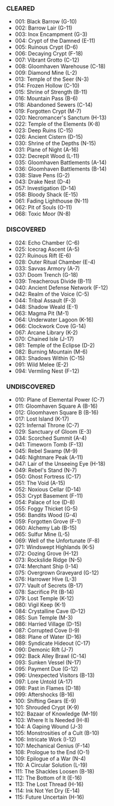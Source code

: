 ### CLEARED
- 001: Black Barrow (G-10)
- 002: Barrow Lair (G-11)
- 003: Inox Encampment (G-3)
- 004: Crypt of the Damned (E-11)
- 005: Ruinous Crypt (D-6)
- 006: Decaying Crypt (F-18)
- 007: Vibrant Grotto (C-12)
- 008: Gloomhaven Warehouse (C-18)
- 009: Diamond Mine (L-2)
- 013: Temple of the Seer (N-3)
- 014: Frozen Hollow (C-10)
- 015: Shrine of Strength (B-11)
- 016: Mountain Pass (B-6)
- 018: Abandoned Sewers (C-14)
- 019: Forgotten Crypt (M-7)
- 020: Necromancer's Sanctum (H-13)
- 022: Temple of the Elements (K-8)
- 023: Deep Ruins (C-15)
- 026: Ancient Cistern (D-15)
- 030: Shrine of the Depths (N-15)
- 031: Plane of Night (A-16)
- 032: Decrepit Wood (L-11)
- 035: Gloomhaven Battlements (A-14)
- 036: Gloomhaven Battlements (B-14)
- 038: Slave Pens (G-2)
- 043: Drake Nest (D-4)
- 057: Investigation (D-14)
- 058: Bloody Shack (E-15)
- 061: Fading Lighthouse (N-11)
- 062: Pit of Souls (O-11)
- 068: Toxic Moor (N-8)

### DISCOVERED
- 024: Echo Chamber (C-6)
- 025: Icecrag Ascent (A-5)
- 027: Ruinous Rift (E-6)
- 028: Outer Ritual Chamber (E-4)
- 033: Savvas Armory (A-7)
- 037: Doom Trench (G-18)
- 039: Treacherous Divide (B-11)
- 040: Ancient Defense Network (F-12)
- 042: Realm of the Voice (C-5)
- 044: Tribal Assault (F-3)
- 048: Shadow Weald (E-1)
- 063: Magma Pit (M-1)
- 064: Underwater Lagoon (K-16)
- 066: Clockwork Cove (G-14)
- 067: Arcane Library (K-2)
- 070: Chained Isle (J-17)
- 081: Temple of the Eclipse (D-2)
- 082: Burning Mountain (M-6)
- 083: Shadows Within (C-15)
- 091: Wild Melee (E-2)
- 094: Vermling Nest (F-12)

### UNDISCOVERED
- 010: Plane of Elemental Power (C-7)
- 011: Gloomhaven Square A (B-16)
- 012: Gloomhaven Square B (B-16)
- 017: Lost Island (K-17)
- 021: Infernal Throne (C-7)
- 029: Sanctuary of Gloom (E-3)
- 034: Scorched Summit (A-4)
- 041: Timeworn Tomb (F-13)
- 045: Rebel Swamp (M-9)
- 046: Nightmare Peak (A-11)
- 047: Lair of the Unseeing Eye (H-18)
- 049: Rebel's Stand (N-7)
- 050: Ghost Fortress (C-17)
- 051: The Void (A-15)
- 052: Noxious Cellar (D-14)
- 053: Crypt Basement (F-11)
- 054: Palace of Ice (D-8)
- 055: Foggy Thicket (G-5)
- 056: Bandits Wood (G-4)
- 059: Forgotten Grove (F-1)
- 060: Alchemy Lab (B-15)
- 065: Sulfur Mine (L-5)
- 069: Well of the Unfortunate (F-8)
- 071: Windswept Highlands (K-5)
- 072: Oozing Grove (H-12)
- 073: Rockslide Ridge (N-5)
- 074: Merchant Ship (I-14)
- 075: Overgrown Graveyard (G-12)
- 076: Harrower Hive (L-3)
- 077: Vault of Secrets (B-17)
- 078: Sacrifice Pit (B-14)
- 079: Lost Temple (K-12)
- 080: Vigil Keep (K-1)
- 084: Crystalline Cave (D-12)
- 085: Sun Temple (M-3)
- 086: Harried Village (D-15)
- 087: Corrupted Cove (I-9)
- 088: Plane of Water (D-16)
- 089: Syndicate Hideout (C-17)
- 090: Demonic Rift (J-7)
- 092: Back Alley Brawl (C-14)
- 093: Sunken Vessel (N-17)
- 095: Payment Due (G-12)
- 096: Unexpected Visitors (B-13)
- 097: Lore Untold (A-17)
- 098: Past in Flames (D-18)
- 099: Aftershocks (B-16)
- 100: Shifting Gears (E-9)
- 101: Shrouded Crypt (K-9)
- 102: Bazaar of Knowledge (M-19)
- 103: Where It Is Needed (H-8)
- 104: A Gaping Wound (J-3)
- 105: Monstrosities of a Cult (B-10)
- 106: Intricate Work (I-12)
- 107: Mechanical Genius (F-14)
- 108: Prologue to the End (O-1)
- 109: Epilogue of a War (N-4)
- 110: A Circular Solution (L-19)
- 111: The Shackles Loosen (B-18)
- 112: The Bottom of It (E-16)
- 113: The Lost Thread (H-16)
- 114: Ink Not Yet Dry (E-14)
- 115: Future Uncertain (H-16)
